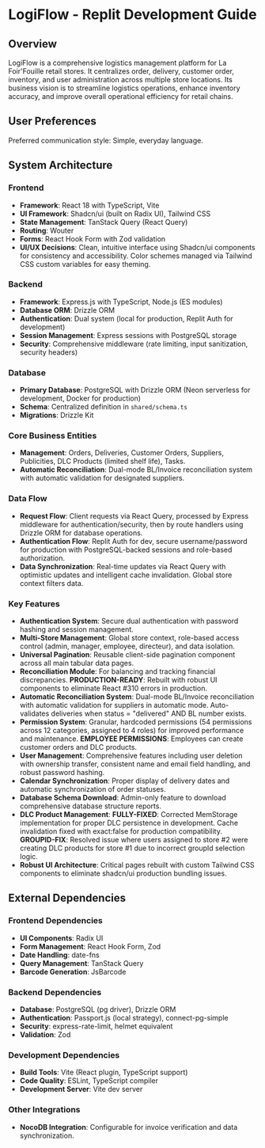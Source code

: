 # LogiFlow - Replit Development Guide

## Overview
LogiFlow is a comprehensive logistics management platform for La Foir'Fouille retail stores. It centralizes order, delivery, customer order, inventory, and user administration across multiple store locations. Its business vision is to streamline logistics operations, enhance inventory accuracy, and improve overall operational efficiency for retail chains.

## User Preferences
Preferred communication style: Simple, everyday language.

## System Architecture

### Frontend
- **Framework**: React 18 with TypeScript, Vite
- **UI Framework**: Shadcn/ui (built on Radix UI), Tailwind CSS
- **State Management**: TanStack Query (React Query)
- **Routing**: Wouter
- **Forms**: React Hook Form with Zod validation
- **UI/UX Decisions**: Clean, intuitive interface using Shadcn/ui components for consistency and accessibility. Color schemes managed via Tailwind CSS custom variables for easy theming.

### Backend
- **Framework**: Express.js with TypeScript, Node.js (ES modules)
- **Database ORM**: Drizzle ORM
- **Authentication**: Dual system (local for production, Replit Auth for development)
- **Session Management**: Express sessions with PostgreSQL storage
- **Security**: Comprehensive middleware (rate limiting, input sanitization, security headers)

### Database
- **Primary Database**: PostgreSQL with Drizzle ORM (Neon serverless for development, Docker for production)
- **Schema**: Centralized definition in `shared/schema.ts`
- **Migrations**: Drizzle Kit

### Core Business Entities
- **Management**: Orders, Deliveries, Customer Orders, Suppliers, Publicities, DLC Products (limited shelf life), Tasks.
- **Automatic Reconciliation**: Dual-mode BL/Invoice reconciliation system with automatic validation for designated suppliers.

### Data Flow
- **Request Flow**: Client requests via React Query, processed by Express middleware for authentication/security, then by route handlers using Drizzle ORM for database operations.
- **Authentication Flow**: Replit Auth for dev, secure username/password for production with PostgreSQL-backed sessions and role-based authorization.
- **Data Synchronization**: Real-time updates via React Query with optimistic updates and intelligent cache invalidation. Global store context filters data.

### Key Features
- **Authentication System**: Secure dual authentication with password hashing and session management.
- **Multi-Store Management**: Global store context, role-based access control (admin, manager, employee, directeur), and data isolation.
- **Universal Pagination**: Reusable client-side pagination component across all main tabular data pages.
- **Reconciliation Module**: For balancing and tracking financial discrepancies. **PRODUCTION-READY**: Rebuilt with robust UI components to eliminate React #310 errors in production.
- **Automatic Reconciliation System**: Dual-mode BL/Invoice reconciliation with automatic validation for suppliers in automatic mode. Auto-validates deliveries when status = "delivered" AND BL number exists.
- **Permission System**: Granular, hardcoded permissions (54 permissions across 12 categories, assigned to 4 roles) for improved performance and maintenance. **EMPLOYEE PERMISSIONS**: Employees can create customer orders and DLC products.
- **User Management**: Comprehensive features including user deletion with ownership transfer, consistent name and email field handling, and robust password hashing.
- **Calendar Synchronization**: Proper display of delivery dates and automatic synchronization of order statuses.
- **Database Schema Download**: Admin-only feature to download comprehensive database structure reports.
- **DLC Product Management**: **FULLY-FIXED**: Corrected MemStorage implementation for proper DLC persistence in development. Cache invalidation fixed with exact:false for production compatibility. **GROUPID-FIX**: Resolved issue where users assigned to store #2 were creating DLC products for store #1 due to incorrect groupId selection logic.
- **Robust UI Architecture**: Critical pages rebuilt with custom Tailwind CSS components to eliminate shadcn/ui production bundling issues.

## External Dependencies

### Frontend Dependencies
- **UI Components**: Radix UI
- **Form Management**: React Hook Form, Zod
- **Date Handling**: date-fns
- **Query Management**: TanStack Query
- **Barcode Generation**: JsBarcode

### Backend Dependencies
- **Database**: PostgreSQL (pg driver), Drizzle ORM
- **Authentication**: Passport.js (local strategy), connect-pg-simple
- **Security**: express-rate-limit, helmet equivalent
- **Validation**: Zod

### Development Dependencies
- **Build Tools**: Vite (React plugin, TypeScript support)
- **Code Quality**: ESLint, TypeScript compiler
- **Development Server**: Vite dev server

### Other Integrations
- **NocoDB Integration**: Configurable for invoice verification and data synchronization.